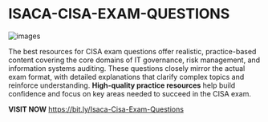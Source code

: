 # ISACA-CISA-EXAM-QUESTIONS

![images](https://github.com/user-attachments/assets/a1ad9129-4894-4f08-82b5-74518e69e36e)

The best resources for CISA exam questions offer realistic, practice-based content covering the core domains of IT governance, risk management, and information systems auditing. These questions closely mirror the actual exam format, with detailed explanations that clarify complex topics and reinforce understanding. **High-quality practice resources** help build confidence and focus on key areas needed to succeed in the CISA exam.

**VISIT NOW** https://bit.ly/Isaca-Cisa-Exam-Questions
